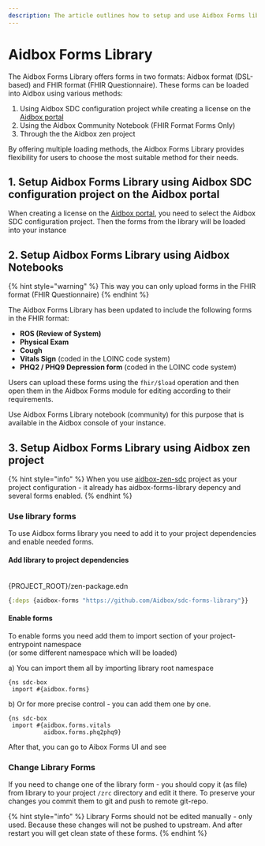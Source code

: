 ```yaml
---
description: The article outlines how to setup and use Aidbox Forms library
---
```


# Aidbox Forms Library

The Aidbox Forms Library offers forms in two formats: Aidbox format (DSL-based) and FHIR format (FHIR Questionnaire). These forms can be loaded into Aidbox using various methods:

1. Using Aidbox SDC configuration project while creating a license on the [Aidbox portal](https://aidbox.app/ui/portal#/signin)
2. Using the Aidbox Community Notebook (FHIR Format Forms Only)
3. Through the the Aidbox zen project

By offering multiple loading methods, the Aidbox Forms Library provides flexibility for users to choose the most suitable method for their needs.

## 1. Setup Aidbox Forms Library using Aidbox SDC configuration project on the Aidbox portal

When creating a license on the [Aidbox portal](https://aidbox.app/ui/portal#/signin), you need to select the Aidbox SDC configuration project. Then the forms from the library will be loaded into your instance

## 2. Setup Aidbox Forms Library using Aidbox Notebooks

{% hint style="warning" %}
This way you can only upload forms in the FHIR format (FHIR Questionnaire)
{% endhint %}

The Aidbox Forms Library has been updated to include the following forms in the FHIR format:

* **ROS (Review of System)**
* **Physical Exam**
* **Cough**
* **Vitals Sign** (coded in the LOINC code system)
* **PHQ2 / PHQ9 Depression form** (coded in the LOINC code system)

Users can upload these forms using the `fhir/$load` operation and then open them in the Aidbox Forms module for editing according to their requirements.&#x20;

Use Aidbox Forms Library notebook (community) for this purpose that is available in the Aidbox console of your instance.

## 3. Setup Aidbox Forms Library using Aidbox zen project

{% hint style="info" %}
When you use [aidbox-zen-sdc](https://github.com/HealthSamurai/aidbox-zen-sdc) project as your project configuration - it already has aidbox-forms-library depency and several forms enabled.
{% endhint %}

### Use library forms

To use Aidbox forms library you need to add it to your project dependencies and enable needed forms.

#### Add library to project dependencies

\
{PROJECT\_ROOT}/zen-package.edn

```clojure
{:deps {aidbox-forms "https://github.com/Aidbox/sdc-forms-library"}}

```

#### Enable forms

To enable forms you need add them to import section of your project-entrypoint namespace \
(or some different namespace which will be loaded)

a) You can import them all by importing library root namespace

```
{ns sdc-box
 import #{aidbox.forms}
```

b) Or for more precise control - you can add them one by one.

```
{ns sdc-box
 import #{aidbox.forms.vitals 
          aidbox.forms.phq2phq9}
```

After that, you can go to Aibox Forms UI and see

### Change Library Forms

If you need to change one of the library form - you should copy it (as file) from library to your project `/zrc` directory and edit it there. To preserve your changes you commit them to git and push to remote git-repo.

{% hint style="info" %}
Library Forms should not be edited manually - only used. Because these changes will not be pushed to upstream. And after restart you will get clean state of these forms.
{% endhint %}

